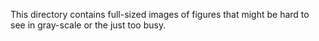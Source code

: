 This directory contains full-sized images of figures that might be hard to see in gray-scale or the just too busy.
